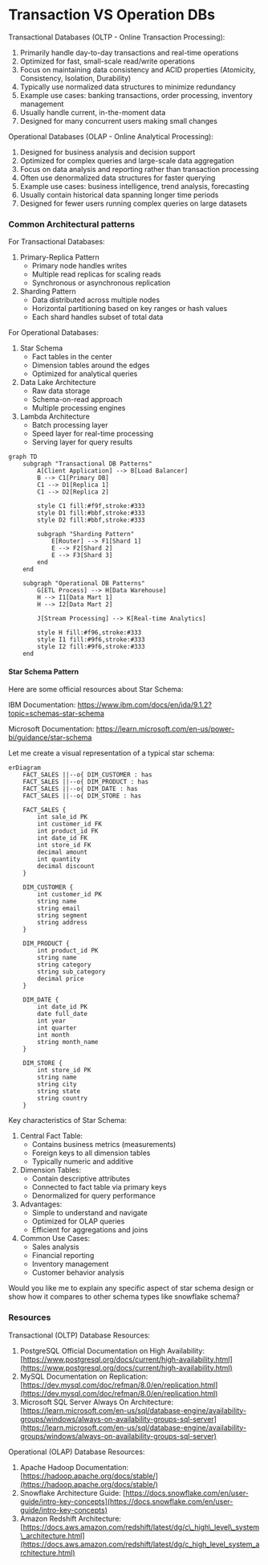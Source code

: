 # Transaction VS Operation DBs

Transactional Databases (OLTP - Online Transaction Processing):

1. Primarily handle day-to-day transactions and real-time operations
2. Optimized for fast, small-scale read/write operations
3. Focus on maintaining data consistency and ACID properties (Atomicity, Consistency, Isolation, Durability)
4. Typically use normalized data structures to minimize redundancy
5. Example use cases: banking transactions, order processing, inventory management
6. Usually handle current, in-the-moment data
7. Designed for many concurrent users making small changes

Operational Databases (OLAP - Online Analytical Processing):

1. Designed for business analysis and decision support
2. Optimized for complex queries and large-scale data aggregation
3. Focus on data analysis and reporting rather than transaction processing
4. Often use denormalized data structures for faster querying
5. Example use cases: business intelligence, trend analysis, forecasting
6. Usually contain historical data spanning longer time periods
7. Designed for fewer users running complex queries on large datasets



### Common Architectural patterns

For Transactional Databases:

1. Primary-Replica Pattern
   * Primary node handles writes
   * Multiple read replicas for scaling reads
   * Synchronous or asynchronous replication
2. Sharding Pattern
   * Data distributed across multiple nodes
   * Horizontal partitioning based on key ranges or hash values
   * Each shard handles subset of total data

For Operational Databases:

1. Star Schema
   * Fact tables in the center
   * Dimension tables around the edges
   * Optimized for analytical queries
2. Data Lake Architecture
   * Raw data storage
   * Schema-on-read approach
   * Multiple processing engines
3. Lambda Architecture
   * Batch processing layer
   * Speed layer for real-time processing
   * Serving layer for query results

```mermaid
graph TD
    subgraph "Transactional DB Patterns"
        A[Client Application] --> B[Load Balancer]
        B --> C1[Primary DB]
        C1 --> D1[Replica 1]
        C1 --> D2[Replica 2]
        
        style C1 fill:#f9f,stroke:#333
        style D1 fill:#bbf,stroke:#333
        style D2 fill:#bbf,stroke:#333
        
        subgraph "Sharding Pattern"
            E[Router] --> F1[Shard 1]
            E --> F2[Shard 2]
            E --> F3[Shard 3]
        end
    end
    
    subgraph "Operational DB Patterns"
        G[ETL Process] --> H[Data Warehouse]
        H --> I1[Data Mart 1]
        H --> I2[Data Mart 2]
        
        J[Stream Processing] --> K[Real-time Analytics]
        
        style H fill:#f96,stroke:#333
        style I1 fill:#9f6,stroke:#333
        style I2 fill:#9f6,stroke:#333
    end
```





#### Star Schema Pattern

Here are some official resources about Star Schema:

IBM Documentation: https://www.ibm.com/docs/en/ida/9.1.2?topic=schemas-star-schema

Microsoft Documentation: https://learn.microsoft.com/en-us/power-bi/guidance/star-schema

Let me create a visual representation of a typical star schema:



```mermaid
erDiagram
    FACT_SALES ||--o{ DIM_CUSTOMER : has
    FACT_SALES ||--o{ DIM_PRODUCT : has
    FACT_SALES ||--o{ DIM_DATE : has
    FACT_SALES ||--o{ DIM_STORE : has

    FACT_SALES {
        int sale_id PK
        int customer_id FK
        int product_id FK
        int date_id FK
        int store_id FK
        decimal amount
        int quantity
        decimal discount
    }

    DIM_CUSTOMER {
        int customer_id PK
        string name
        string email
        string segment
        string address
    }

    DIM_PRODUCT {
        int product_id PK
        string name
        string category
        string sub_category
        decimal price
    }

    DIM_DATE {
        int date_id PK
        date full_date
        int year
        int quarter
        int month
        string month_name
    }

    DIM_STORE {
        int store_id PK
        string name
        string city
        string state
        string country
    }

```

Key characteristics of Star Schema:

1. Central Fact Table:
   * Contains business metrics (measurements)
   * Foreign keys to all dimension tables
   * Typically numeric and additive
2. Dimension Tables:
   * Contain descriptive attributes
   * Connected to fact table via primary keys
   * Denormalized for query performance
3. Advantages:
   * Simple to understand and navigate
   * Optimized for OLAP queries
   * Efficient for aggregations and joins
4. Common Use Cases:
   * Sales analysis
   * Financial reporting
   * Inventory management
   * Customer behavior analysis

Would you like me to explain any specific aspect of star schema design or show how it compares to other schema types like snowflake schema?

### Resources



Transactional (OLTP) Database Resources:

1. PostgreSQL Official Documentation on High Availability: [https://www.postgresql.org/docs/current/high-availability.html](https://www.postgresql.org/docs/current/high-availability.html)
2. MySQL Documentation on Replication: [https://dev.mysql.com/doc/refman/8.0/en/replication.html](https://dev.mysql.com/doc/refman/8.0/en/replication.html)
3. Microsoft SQL Server Always On Architecture: [https://learn.microsoft.com/en-us/sql/database-engine/availability-groups/windows/always-on-availability-groups-sql-server](https://learn.microsoft.com/en-us/sql/database-engine/availability-groups/windows/always-on-availability-groups-sql-server)

Operational (OLAP) Database Resources:

1. Apache Hadoop Documentation: [https://hadoop.apache.org/docs/stable/](https://hadoop.apache.org/docs/stable/)
2. Snowflake Architecture Guide: [https://docs.snowflake.com/en/user-guide/intro-key-concepts](https://docs.snowflake.com/en/user-guide/intro-key-concepts)
3. Amazon Redshift Architecture: [https://docs.aws.amazon.com/redshift/latest/dg/c\_high\_level\_system\_architecture.html](https://docs.aws.amazon.com/redshift/latest/dg/c_high_level_system_architecture.html)
